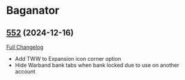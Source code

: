 # Baganator

## [552](https://github.com/Baganator/Baganator/tree/552) (2024-12-16)
[Full Changelog](https://github.com/Baganator/Baganator/compare/551...552) 

- Add TWW to Expansion icon corner option  
- Hide Warband bank tabs when bank locked due to use on another account  
